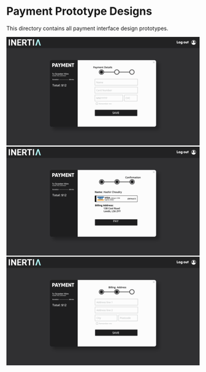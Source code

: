 # Payment Prototype Designs

This directory contains all payment interface design prototypes.

![Booking Details](https://raw.githubusercontent.com/omariosc/inertia/main/documentation/prototype%20designs/payment/details.png)
![Order Confirmation](https://raw.githubusercontent.com/omariosc/inertia/main/documentation/prototype%20designs/payment/confirmation.png)
![Billing Address](https://raw.githubusercontent.com/omariosc/inertia/main/documentation/prototype%20designs/payment/billingaddress.png)
